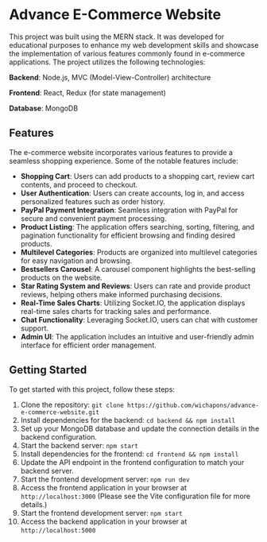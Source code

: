 # Advance E-Commerce Website

This project was built using the MERN stack. It was developed for educational purposes to enhance my web development skills and showcase the implementation of various features commonly found in e-commerce applications. The project utilizes the following technologies:

**Backend**: Node.js, MVC (Model-View-Controller) architecture

**Frontend**: React, Redux (for state management)

**Database**: MongoDB

## Features

The e-commerce website incorporates various features to provide a seamless shopping experience. Some of the notable features include:

- **Shopping Cart**: Users can add products to a shopping cart, review cart contents, and proceed to checkout.
- **User Authentication**: Users can create accounts, log in, and access personalized features such as order history.
- **PayPal Payment Integration**: Seamless integration with PayPal for secure and convenient payment processing.
- **Product Listing**: The application offers searching, sorting, filtering, and pagination functionality for efficient browsing and finding desired products.
- **Multilevel Categories**: Products are organized into multilevel categories for easy navigation and browsing.
- **Bestsellers Carousel**: A carousel component highlights the best-selling products on the website.
- **Star Rating System and Reviews**: Users can rate and provide product reviews, helping others make informed purchasing decisions.
- **Real-Time Sales Charts**: Utilizing Socket.IO, the application displays real-time sales charts for tracking sales and performance.
- **Chat Functionality**: Leveraging Socket.IO, users can chat with customer support.
- **Admin UI**: The application includes an intuitive and user-friendly admin interface for efficient order management.

## Getting Started

To get started with this project, follow these steps:

1. Clone the repository: `git clone https://github.com/wichapons/advance-e-commerce-website.git`
2. Install dependencies for the backend: `cd backend && npm install`
3. Set up your MongoDB database and update the connection details in the backend configuration.
4. Start the backend server: `npm start`
5. Install dependencies for the frontend: `cd frontend && npm install`
6. Update the API endpoint in the frontend configuration to match your backend server.
7. Start the frontend development server: `npm run dev`
8. Access the frontend application in your browser at `http://localhost:3000` (Please see the Vite configuration file for more details.)
9. Start the frontend development server: `npm start`
10. Access the backend application in your browser at `http://localhost:5000` 

